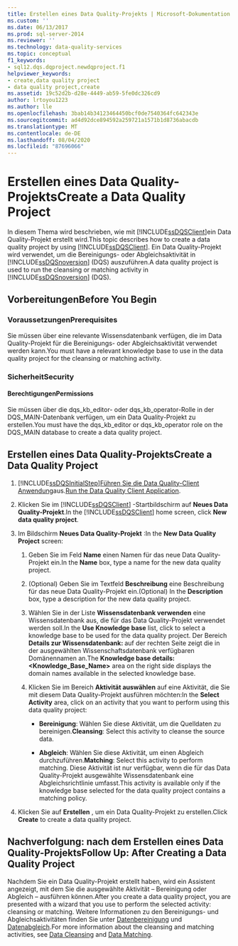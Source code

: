 ```yaml
---
title: Erstellen eines Data Quality-Projekts | Microsoft-Dokumentation
ms.custom: ''
ms.date: 06/13/2017
ms.prod: sql-server-2014
ms.reviewer: ''
ms.technology: data-quality-services
ms.topic: conceptual
f1_keywords:
- sql12.dqs.dqproject.newdqproject.f1
helpviewer_keywords:
- create,data quality project
- data quality project,create
ms.assetid: 19c52d2b-d28e-4449-ab59-5fe0dc326cd9
author: lrtoyou1223
ms.author: lle
ms.openlocfilehash: 3bab14b34123464450bcf0de7540364fc642343e
ms.sourcegitcommit: ad4d92dce894592a259721a1571b1d8736abacdb
ms.translationtype: MT
ms.contentlocale: de-DE
ms.lasthandoff: 08/04/2020
ms.locfileid: "87696066"
---
```

# <a name="create-a-data-quality-project"></a><span data-ttu-id="817f5-102">Erstellen eines Data Quality-Projekts</span><span class="sxs-lookup"><span data-stu-id="817f5-102">Create a Data Quality Project</span></span>
  <span data-ttu-id="817f5-103">In diesem Thema wird beschrieben, wie mit [!INCLUDE[ssDQSClient](../includes/ssdqsclient-md.md)]ein Data Quality-Projekt erstellt wird.</span><span class="sxs-lookup"><span data-stu-id="817f5-103">This topic describes how to create a data quality project by using [!INCLUDE[ssDQSClient](../includes/ssdqsclient-md.md)].</span></span> <span data-ttu-id="817f5-104">Ein Data Quality-Projekt wird verwendet, um die Bereinigungs- oder Abgleichsaktivität in [!INCLUDE[ssDQSnoversion](../includes/ssdqsnoversion-md.md)] (DQS) auszuführen.</span><span class="sxs-lookup"><span data-stu-id="817f5-104">A data quality project is used to run the cleansing or matching activity in [!INCLUDE[ssDQSnoversion](../includes/ssdqsnoversion-md.md)] (DQS).</span></span>  
  
##  <a name="before-you-begin"></a><a name="BeforeYouBegin"></a> <span data-ttu-id="817f5-105">Vorbereitungen</span><span class="sxs-lookup"><span data-stu-id="817f5-105">Before You Begin</span></span>  
  
###  <a name="prerequisites"></a><a name="Prerequisites"></a> <span data-ttu-id="817f5-106">Voraussetzungen</span><span class="sxs-lookup"><span data-stu-id="817f5-106">Prerequisites</span></span>  
 <span data-ttu-id="817f5-107">Sie müssen über eine relevante Wissensdatenbank verfügen, die im Data Quality-Projekt für die Bereinigungs- oder Abgleichsaktivität verwendet werden kann.</span><span class="sxs-lookup"><span data-stu-id="817f5-107">You must have a relevant knowledge base to use in the data quality project for the cleansing or matching activity.</span></span>  
  
###  <a name="security"></a><a name="Security"></a> <span data-ttu-id="817f5-108">Sicherheit</span><span class="sxs-lookup"><span data-stu-id="817f5-108">Security</span></span>  
  
####  <a name="permissions"></a><a name="Permissions"></a> <span data-ttu-id="817f5-109">Berechtigungen</span><span class="sxs-lookup"><span data-stu-id="817f5-109">Permissions</span></span>  
 <span data-ttu-id="817f5-110">Sie müssen über die dqs_kb_editor- oder dqs_kb_operator-Rolle in der DQS_MAIN-Datenbank verfügen, um ein Data Quality-Projekt zu erstellen.</span><span class="sxs-lookup"><span data-stu-id="817f5-110">You must have the dqs_kb_editor or dqs_kb_operator role on the DQS_MAIN database to create a data quality project.</span></span>  
  
##  <a name="create-a-data-quality-project"></a><a name="Create"></a><span data-ttu-id="817f5-111">Erstellen eines Data Quality-Projekts</span><span class="sxs-lookup"><span data-stu-id="817f5-111">Create a Data Quality Project</span></span>  
  
1.  [!INCLUDE[ssDQSInitialStep](../includes/ssdqsinitialstep-md.md)]<span data-ttu-id="817f5-112">[Führen Sie die Data Quality-Client Anwendung](../../2014/data-quality-services/run-the-data-quality-client-application.md)aus.</span><span class="sxs-lookup"><span data-stu-id="817f5-112">[Run the Data Quality Client Application](../../2014/data-quality-services/run-the-data-quality-client-application.md).</span></span>  
  
2.  <span data-ttu-id="817f5-113">Klicken Sie im [!INCLUDE[ssDQSClient](../includes/ssdqsclient-md.md)] -Startbildschirm auf **Neues Data Quality-Projekt**.</span><span class="sxs-lookup"><span data-stu-id="817f5-113">In the [!INCLUDE[ssDQSClient](../includes/ssdqsclient-md.md)] home screen, click **New data quality project**.</span></span>  
  
3.  <span data-ttu-id="817f5-114">Im Bildschirm **Neues Data Quality-Projekt** :</span><span class="sxs-lookup"><span data-stu-id="817f5-114">In the **New Data Quality Project** screen:</span></span>  
  
    1.  <span data-ttu-id="817f5-115">Geben Sie im Feld **Name** einen Namen für das neue Data Quality-Projekt ein.</span><span class="sxs-lookup"><span data-stu-id="817f5-115">In the **Name** box, type a name for the new data quality project.</span></span>  
  
    2.  <span data-ttu-id="817f5-116">(Optional) Geben Sie im Textfeld **Beschreibung** eine Beschreibung für das neue Data Quality-Projekt ein.</span><span class="sxs-lookup"><span data-stu-id="817f5-116">(Optional) In the **Description** box, type a description for the new data quality project.</span></span>  
  
    3.  <span data-ttu-id="817f5-117">Wählen Sie in der Liste **Wissensdatenbank verwenden** eine Wissensdatenbank aus, die für das Data Quality-Projekt verwendet werden soll.</span><span class="sxs-lookup"><span data-stu-id="817f5-117">In the **Use Knowledge base** list, click to select a knowledge base to be used for the data quality project.</span></span> <span data-ttu-id="817f5-118">Der Bereich **Details zur Wissensdatenbank: <Name der Wissensdatenbank>** auf der rechten Seite zeigt die in der ausgewählten Wissenschaftsdatenbank verfügbaren Domänennamen an.</span><span class="sxs-lookup"><span data-stu-id="817f5-118">The **Knowledge base details: <Knowledge_Base_Name>** area on the right side displays the domain names available in the selected knowledge base.</span></span>  
  
    4.  <span data-ttu-id="817f5-119">Klicken Sie im Bereich **Aktivität auswählen** auf eine Aktivität, die Sie mit diesem Data Quality-Projekt ausführen möchten:</span><span class="sxs-lookup"><span data-stu-id="817f5-119">In the **Select Activity** area, click on an activity that you want to perform using this data quality project:</span></span>  
  
        -   <span data-ttu-id="817f5-120">**Bereinigung**: Wählen Sie diese Aktivität, um die Quelldaten zu bereinigen.</span><span class="sxs-lookup"><span data-stu-id="817f5-120">**Cleansing**: Select this activity to cleanse the source data.</span></span>  
  
        -   <span data-ttu-id="817f5-121">**Abgleich**: Wählen Sie diese Aktivität, um einen Abgleich durchzuführen.</span><span class="sxs-lookup"><span data-stu-id="817f5-121">**Matching**: Select this activity to perform matching.</span></span> <span data-ttu-id="817f5-122">Diese Aktivität ist nur verfügbar, wenn die für das Data Quality-Projekt ausgewählte Wissensdatenbank eine Abgleichsrichtlinie umfasst.</span><span class="sxs-lookup"><span data-stu-id="817f5-122">This activity is available only if the knowledge base selected for the data quality project contains a matching policy.</span></span>  
  
4.  <span data-ttu-id="817f5-123">Klicken Sie auf **Erstellen** , um ein Data Quality-Projekt zu erstellen.</span><span class="sxs-lookup"><span data-stu-id="817f5-123">Click **Create** to create a data quality project.</span></span>  
  
##  <a name="follow-up-after-creating-a-data-quality-project"></a><a name="FollowUp"></a><span data-ttu-id="817f5-124">Nachverfolgung: nach dem Erstellen eines Data Quality-Projekts</span><span class="sxs-lookup"><span data-stu-id="817f5-124">Follow Up: After Creating a Data Quality Project</span></span>  
 <span data-ttu-id="817f5-125">Nachdem Sie ein Data Quality-Projekt erstellt haben, wird ein Assistent angezeigt, mit dem Sie die ausgewählte Aktivität – Bereinigung oder Abgleich – ausführen können.</span><span class="sxs-lookup"><span data-stu-id="817f5-125">After you create a data quality project, you are presented with a wizard that you use to perform the selected activity: cleansing or matching.</span></span> <span data-ttu-id="817f5-126">Weitere Informationen zu den Bereinigungs- und Abgleichsaktivitäten finden Sie unter [Datenbereinigung](../../2014/data-quality-services/data-cleansing.md) und [Datenabgleich](../../2014/data-quality-services/data-matching.md).</span><span class="sxs-lookup"><span data-stu-id="817f5-126">For more information about the cleansing and matching activities, see [Data Cleansing](../../2014/data-quality-services/data-cleansing.md) and [Data Matching](../../2014/data-quality-services/data-matching.md).</span></span>  
  
  
